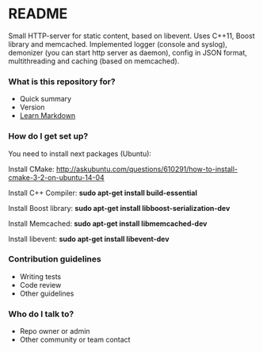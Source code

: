 # README #

Small HTTP-server for static content, based on libevent. Uses C++11, Boost library and memcached.
Implemented logger (console and syslog), demonizer (you can start http server as daemon), config in JSON format, multithreading and caching (based on memcached).

### What is this repository for? ###

* Quick summary
* Version
* [Learn Markdown](https://bitbucket.org/tutorials/markdowndemo)

### How do I get set up? ###

You need to install next packages (Ubuntu):

Install CMake:
http://askubuntu.com/questions/610291/how-to-install-cmake-3-2-on-ubuntu-14-04

Install C++ Compiler:
**sudo apt-get install build-essential**

Install Boost library:
**sudo apt-get install libboost-serialization-dev**

Install Memcached:
**sudo apt-get install libmemcached-dev**

Install libevent:
**sudo apt-get install libevent-dev**

### Contribution guidelines ###

* Writing tests
* Code review
* Other guidelines

### Who do I talk to? ###

* Repo owner or admin
* Other community or team contact
